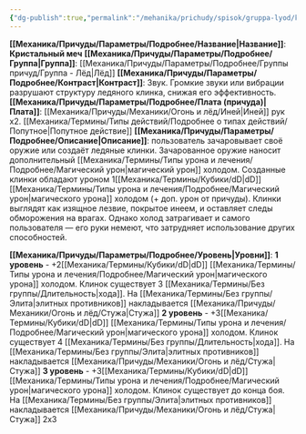 ```yaml
---
{"dg-publish":true,"permalink":"/mehanika/prichudy/spisok/gruppa-lyod/kristalnyj-mech/"}
---
```


**[[Механика/Причуды/Параметры/Подробнее/Название\|Название]]**: **Кристальный меч**
**[[Механика/Причуды/Параметры/Подробнее/Группа\|Группа]]**: [[Механика/Причуды/Параметры/Подробнее/Группы причуд/Группа - Лёд\|Лёд]] 
**[[Механика/Причуды/Параметры/Подробнее/Контраст\|Контраст]]**: Звук. Громкие звуки или вибрации разрушают структуру ледяного клинка, снижая его эффективность. 
**[[Механика/Причуды/Параметры/Подробнее/Плата (причуда)\|Плата]]**: [[Механика/Причуды/Механики/Огонь и лёд/Иней\|Иней]] рук х2.  [[Механика/Термины/Типы действий/Подробнее о типах действий/Попутное\|Попутное действие]]
**[[Механика/Причуды/Параметры/Подробнее/Описание\|Описание]]**: пользователь зачаровывает своё оружие или создаёт ледяные клинки. Зачарованное оружие наносит дополнительный [[Механика/Термины/Типы урона и лечения/Подробнее/Магический урон\|магический урон]] холодом. Созданные клинки обладают уроном 1[[Механика/Термины/Кубики/dD\|dD]] [[Механика/Термины/Типы урона и лечения/Подробнее/Магический урон\|магического урона]] холодом (+ доп. урон от причуды). Клинки выглядят как изящное лезвие, покрытое инеем, и оставляет следы обморожения на врагах. Однако холод затрагивает и самого пользователя — его руки немеют, что затрудняет использование других способностей.

**[[Механика/Причуды/Параметры/Подробнее/Уровень\|Уровни]]**:
**1 уровень** - +2[[Механика/Термины/Кубики/dD\|dD]] [[Механика/Термины/Типы урона и лечения/Подробнее/Магический урон\|магического урона]] холодом. Клинок существует 3 [[Механика/Термины/Без группы/Длительность\|хода]]. На [[Механика/Термины/Без группы/Элита\|элитных противников]] накладывается [[Механика/Причуды/Механики/Огонь и лёд/Стужа\|Стужа]]
**2 уровень** - +3[[Механика/Термины/Кубики/dD\|dD]] [[Механика/Термины/Типы урона и лечения/Подробнее/Магический урон\|магического урона]] холодом. Клинок существует 4 [[Механика/Термины/Без группы/Длительность\|хода]]. На [[Механика/Термины/Без группы/Элита\|элитных противников]] накладывается [[Механика/Причуды/Механики/Огонь и лёд/Стужа\|Стужа]]
**3 уровень** - +3[[Механика/Термины/Кубики/dD\|dD]] [[Механика/Термины/Типы урона и лечения/Подробнее/Магический урон\|магического урона]] холодом. Клинок существует до конца боя. На [[Механика/Термины/Без группы/Элита\|элитных противников]] накладывается [[Механика/Причуды/Механики/Огонь и лёд/Стужа\|Стужа]] 2х3